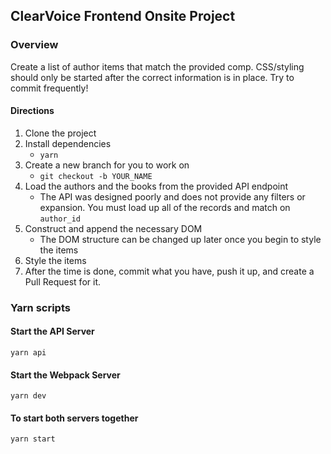 ## ClearVoice Frontend Onsite Project

### Overview
Create a list of author items that match the provided comp. CSS/styling should only be started after the correct information is in place.
Try to commit frequently!

#### Directions
1. Clone the project
2. Install dependencies
    - `yarn`
3. Create a new branch for you to work on
    - `git checkout -b YOUR_NAME`
4. Load the authors and the books from the provided API endpoint
   - The API was designed poorly and does not provide any filters or expansion. You must load up all of the records and match on `author_id`
5. Construct and append the necessary DOM
   - The DOM structure can be changed up later once you begin to style the items
6. Style the items
7. After the time is done, commit what you have, push it up, and create a Pull Request for it.

### Yarn scripts
#### Start the API Server
```
yarn api
```

#### Start the Webpack Server
```
yarn dev
```

#### To start both servers together
```
yarn start
```

